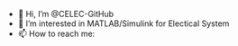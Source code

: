 - 👋 Hi, I’m @CELEC-GitHub
- 👀 I’m interested in MATLAB/Simulink for Electical System
- 📫 How to reach me: 

<!---
CELEC-GitHub/CELEC-GitHub is a ✨ special ✨ repository because its `README.md` (this file) appears on your GitHub profile.
You can click the Preview link to take a look at your changes.
--->
